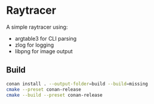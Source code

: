 # Raytracer

A simple raytracer using:
- argtable3 for CLI parsing
- zlog for logging
- libpng for image output

## Build

```bash
conan install . --output-folder=build --build=missing
cmake --preset conan-release
cmake --build --preset conan-release

